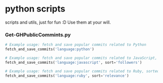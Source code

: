 # python scripts

scripts and utils, just for fun :D
Use them at your will.

### Get-GHPublicCommints.py

```python
# Example usage: fetch and save popular commits related to Python
fetch_and_save_commits('language:python')

# Example usage: fetch and save popular commits related to JavaScript, sorted by followers count
fetch_and_save_commits('language:javascript', sort='followers')

# Example usage: fetch and save popular commits related to Ruby, sorted by relevance
fetch_and_save_commits('language:ruby', sort='relevance')
```
